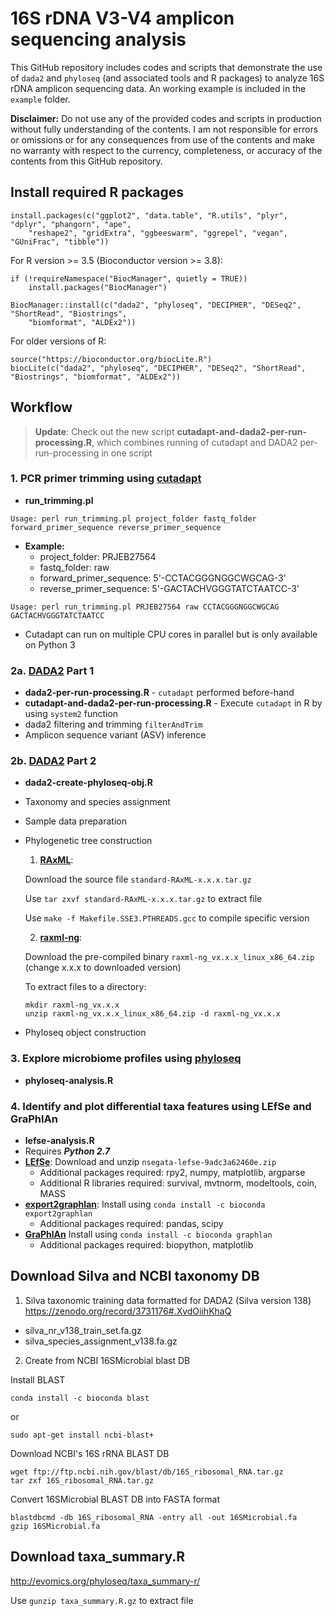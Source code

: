 # 16S rDNA V3-V4 amplicon sequencing analysis

This GitHub repository includes codes and scripts that demonstrate the use of `dada2` and `phyloseq` (and associated tools and R packages) to analyze 16S rDNA amplicon sequencing data. An working example is included in the `example` folder.

**Disclaimer:**
Do not use any of the provided codes and scripts in production without fully understanding of the contents. I am not responsible for errors or omissions or for any consequences from use of the contents and make no warranty with respect to the currency, completeness, or accuracy of the contents from this GitHub repository.

## Install required R packages

```
install.packages(c("ggplot2", "data.table", "R.utils", "plyr", "dplyr", "phangorn", "ape", 
	"reshape2", "gridExtra", "ggbeeswarm", "ggrepel", "vegan", "GUniFrac", "tibble"))
```

For R version >= 3.5 (Bioconductor version >= 3.8):
```
if (!requireNamespace("BiocManager", quietly = TRUE))
    install.packages("BiocManager")

BiocManager::install(c("dada2", "phyloseq", "DECIPHER", "DESeq2", "ShortRead", "Biostrings", 
	"biomformat", "ALDEx2"))
```

For older versions of R:
```
source("https://bioconductor.org/biocLite.R")
biocLite(c("dada2", "phyloseq", "DECIPHER", "DESeq2", "ShortRead", "Biostrings", "biomformat", "ALDEx2"))
```

## Workflow

> **Update**: Check out the new script **cutadapt-and-dada2-per-run-processing.R**, which combines running of cutadapt and DADA2 per-run-processing in one script

### 1. PCR primer trimming using [cutadapt](https://cutadapt.readthedocs.io/en/stable/)
* **run_trimming.pl**
```
Usage: perl run_trimming.pl project_folder fastq_folder forward_primer_sequence reverse_primer_sequence
```

* **Example:**
  - project_folder: PRJEB27564
  - fastq_folder: raw
  - forward_primer_sequence: 5'-CCTACGGGNGGCWGCAG-3'
  - reverse_primer_sequence: 5'-GACTACHVGGGTATCTAATCC-3'

```
Usage: perl run_trimming.pl PRJEB27564 raw CCTACGGGNGGCWGCAG GACTACHVGGGTATCTAATCC
```

* Cutadapt can run on multiple CPU cores in parallel but is only available on Python 3

### 2a. [DADA2](https://benjjneb.github.io/dada2/) Part 1
* **dada2-per-run-processing.R** - `cutadapt` performed before-hand
* **cutadapt-and-dada2-per-run-processing.R** - Execute `cutadapt` in R by using `system2` function
* dada2 filtering and trimming `filterAndTrim`
* Amplicon sequence variant (ASV) inference

### 2b. [DADA2](https://benjjneb.github.io/dada2/) Part 2
* **dada2-create-phyloseq-obj.R**
* Taxonomy and species assignment
* Sample data preparation
* Phylogenetic tree construction

  1. [**RAxML**](https://github.com/stamatak/standard-RAxML):

  Download the source file `standard-RAxML-x.x.x.tar.gz`

  Use `tar zxvf standard-RAxML-x.x.x.tar.gz` to extract file

  Use `make -f Makefile.SSE3.PTHREADS.gcc` to compile specific version

  2. [**raxml-ng**](https://github.com/amkozlov/raxml-ng):

  Download the pre-compiled binary `raxml-ng_vx.x.x_linux_x86_64.zip` (change x.x.x to downloaded version)

  To extract files to a directory:
  ```
  mkdir raxml-ng_vx.x.x
  unzip raxml-ng_vx.x.x_linux_x86_64.zip -d raxml-ng_vx.x.x
  ```

* Phyloseq object construction

### 3. Explore microbiome profiles using [phyloseq](https://joey711.github.io/phyloseq/) 
* **phyloseq-analysis.R**

### 4. Identify and plot differential taxa features using LEfSe and GraPhlAn
* **lefse-analysis.R**
* Requires ***Python 2.7***
* [**LEfSe**](https://bitbucket.org/nsegata/lefse/downloads/): Download and unzip `nsegata-lefse-9adc3a62460e.zip`
  * Additional packages required: rpy2, numpy, matplotlib, argparse
  * Additional R libraries required: survival, mvtnorm, modeltools, coin, MASS
* [**export2graphlan**](https://github.com/segatalab/export2graphlan): Install using `conda install -c bioconda export2graphlan`
  * Additional packages required: pandas, scipy
* [**GraPhlAn**](https://bitbucket.org/nsegata/graphlan/wiki/Home) Install using `conda install -c bioconda graphlan`
  * Additional packages required: biopython, matplotlib

## Download Silva and NCBI taxonomy DB

1. Silva taxonomic training data formatted for DADA2 (Silva version 138)
https://zenodo.org/record/3731176#.XvdOiihKhaQ
* silva_nr_v138_train_set.fa.gz
* silva_species_assignment_v138.fa.gz

2. Create from NCBI 16SMicrobial blast DB

Install BLAST 
```
conda install -c bioconda blast
```
or
```
sudo apt-get install ncbi-blast+
```

Download NCBI's 16S rRNA BLAST DB
```
wget ftp://ftp.ncbi.nih.gov/blast/db/16S_ribosomal_RNA.tar.gz
tar zxf 16S_ribosomal_RNA.tar.gz
```

Convert 16SMicrobial BLAST DB into FASTA format
```
blastdbcmd -db 16S_ribosomal_RNA -entry all -out 16SMicrobial.fa
gzip 16SMicrobial.fa
```

## Download taxa_summary.R
http://evomics.org/phyloseq/taxa_summary-r/

Use `gunzip taxa_summary.R.gz` to extract file
